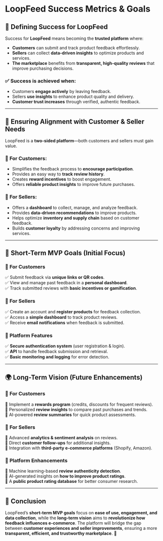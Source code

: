 # LoopFeed Success Metrics & Goals

## 🎯 Defining Success for LoopFeed  
Success for **LoopFeed** means becoming the **trusted platform** where:  
- **Customers** can submit and track product feedback effortlessly.  
- **Sellers** can collect **data-driven insights** to optimize products and services.  
- **The marketplace** benefits from **transparent, high-quality reviews** that improve purchasing decisions.  

### ✅ Success is achieved when:  
- Customers **engage actively** by leaving feedback.  
- Sellers **use insights** to enhance product quality and delivery.  
- **Customer trust increases** through verified, authentic feedback.  

---

## 📌 Ensuring Alignment with Customer & Seller Needs  
LoopFeed is a **two-sided platform**—both customers and sellers must gain value.  

### 🔹 **For Customers:**  
- Simplifies the feedback process to **encourage participation**.  
- Provides an easy way to **track review history**.  
- Creates **reward incentives** to boost engagement.  
- Offers **reliable product insights** to improve future purchases.  

### 🔹 **For Sellers:**  
- Offers a **dashboard** to collect, manage, and analyze feedback.  
- Provides **data-driven recommendations** to improve products.  
- Helps optimize **inventory and supply chain** based on customer feedback.  
- Builds **customer loyalty** by addressing concerns and improving services.  

---

## 🚀 Short-Term MVP Goals (Initial Focus)  
### 🔹 **For Customers**  
✅ Submit feedback via **unique links or QR codes**.  
✅ View and manage past feedback in a **personal dashboard**.  
✅ Track submitted reviews with **basic incentives or gamification**.  

### 🔹 **For Sellers**  
✅ Create an account and **register products** for feedback collection.  
✅ Access a **simple dashboard** to track product reviews.  
✅ Receive **email notifications** when feedback is submitted.  

### 🔹 **Platform Features**  
✅ **Secure authentication system** (user registration & login).  
✅ **API** to handle feedback submission and retrieval.  
✅ **Basic monitoring and logging** for error detection.  

---

## 🌍 Long-Term Vision (Future Enhancements)  
### 🔹 **For Customers**  
🚀 Implement a **rewards program** (credits, discounts for frequent reviews).  
🚀 Personalized **review insights** to compare past purchases and trends.  
🚀 AI-powered **review summaries** for quick product assessments.  

### 🔹 **For Sellers**  
🚀 Advanced **analytics & sentiment analysis** on reviews.  
🚀 Direct **customer follow-ups** for additional insights.  
🚀 Integration with **third-party e-commerce platforms** (Shopify, Amazon).  

### 🔹 **Platform Enhancements**  
🚀 Machine learning-based **review authenticity detection**.  
🚀 AI-generated insights on **how to improve product ratings**.  
🚀 A **public product rating database** for better consumer research.  

---

## 🔖 Conclusion  
LoopFeed’s **short-term MVP goals** focus on **ease of use, engagement, and data collection**, while the **long-term vision** aims to **revolutionize how feedback influences e-commerce**. The platform will bridge the gap between **customer experiences and seller improvements**, ensuring a more **transparent, efficient, and trustworthy marketplace**. 🚀
